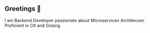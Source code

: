 ## Greetings 👋 

I am Backend Developer passionate about Microservices Architecure.
Proficient in C# and Golang 
